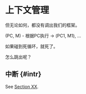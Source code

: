 # 上下文管理

但无论如何，都没有调出我们的框架。

(PC, M) - 根据PC执行 -> (PC1, M1), ...

如果碰到死循环，就死了。

怎么跳出呢？

## 中断 {#intr}

See [Section XX](#intr).